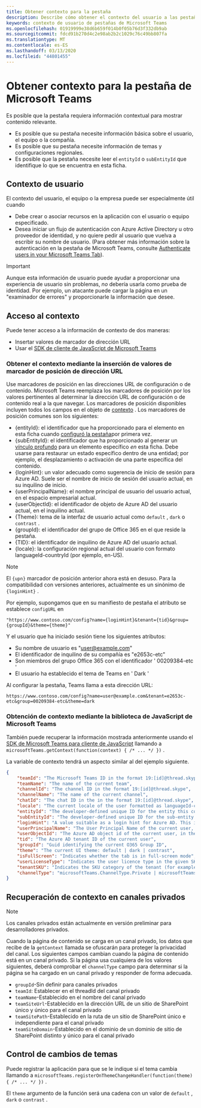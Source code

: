 ```yaml
---
title: Obtener contexto para la pestaña
description: Describe cómo obtener el contexto del usuario a las pestañas.
keywords: contexto de usuario de pestañas de Microsoft Teams
ms.openlocfilehash: 01919999e38d6b659f014b0f05b76d3f332db9ab
ms.sourcegitcommit: fdcd91b270d4c2e98ab2b2c1029c76c49bb807fa
ms.translationtype: MT
ms.contentlocale: es-ES
ms.lasthandoff: 03/13/2020
ms.locfileid: "44801455"
---
```

# <a name="get-context-for-your-microsoft-teams-tab"></a>Obtener contexto para la pestaña de Microsoft Teams

Es posible que la pestaña requiera información contextual para mostrar contenido relevante.

* Es posible que su pestaña necesite información básica sobre el usuario, el equipo o la compañía.
* Es posible que su pestaña necesite información de temas y configuraciones regionales.
* Es posible que la pestaña necesite leer el `entityId` o `subEntityId` que identifique lo que se encuentra en esta ficha.

## <a name="user-context"></a>Contexto de usuario

El contexto del usuario, el equipo o la empresa puede ser especialmente útil cuando

* Debe crear o asociar recursos en la aplicación con el usuario o equipo especificado.
* Desea iniciar un flujo de autenticación con Azure Active Directory u otro proveedor de identidad, y no quiere pedir al usuario que vuelva a escribir su nombre de usuario. (Para obtener más información sobre la autenticación en la pestaña de Microsoft Teams, consulte [Authenticate users in your Microsoft Teams Tab](~/concepts/authentication/authentication.md)).

> [!IMPORTANT]
> Aunque esta información de usuario puede ayudar a proporcionar una experiencia de usuario sin problemas, *no* debería usarla como prueba de identidad. Por ejemplo, un atacante puede cargar la página en un "examinador de errores" y proporcionarle la información que desee.

## <a name="accessing-context"></a>Acceso al contexto

Puede tener acceso a la información de contexto de dos maneras:

* Insertar valores de marcador de dirección URL
* Usar el [SDK de cliente de JavaScript de Microsoft Teams](/javascript/api/overview/msteams-client)

### <a name="getting-context-by-inserting-url-placeholder-values"></a>Obtener el contexto mediante la inserción de valores de marcador de posición de dirección URL

Use marcadores de posición en las direcciones URL de configuración o de contenido. Microsoft Teams reemplaza los marcadores de posición por los valores pertinentes al determinar la dirección URL de configuración o de contenido real a la que navegar. Los marcadores de posición disponibles incluyen todos los campos en el objeto de [contexto](/javascript/api/@microsoft/teams-js/microsoftteams.context?view=msteams-client-js-latest) . Los marcadores de posición comunes son los siguientes:

* {entityId}: el identificador que ha proporcionado para el elemento en esta ficha cuando [configuró la pestaña](~/tabs/how-to/create-tab-pages/configuration-page.md)por primera vez.
* {subEntityId}: el identificador que ha proporcionado al generar un [vínculo profundo](~/concepts/build-and-test/deep-links.md) para un elemento específico _en_ esta ficha. Debe usarse para restaurar un estado específico dentro de una entidad; por ejemplo, el desplazamiento o activación de una parte específica del contenido.
* {loginHint}: un valor adecuado como sugerencia de inicio de sesión para Azure AD. Suele ser el nombre de inicio de sesión del usuario actual, en su inquilino de inicio.
* {userPrincipalName}: el nombre principal de usuario del usuario actual, en el espacio empresarial actual.
* {userObjectId}: el identificador de objeto de Azure AD del usuario actual, en el inquilino actual.
* {Theme}: tema de la interfaz de usuario actual como `default` , `dark` o `contrast` .
* {groupId}: el identificador del grupo de Office 365 en el que reside la pestaña.
* {TID}: el identificador de inquilino de Azure AD del usuario actual.
* {locale}: la configuración regional actual del usuario con formato languageId-countryId (por ejemplo, en-US).

>[!NOTE]
>El `{upn}` marcador de posición anterior ahora está en desuso. Para la compatibilidad con versiones anteriores, actualmente es un sinónimo de `{loginHint}` .

Por ejemplo, supongamos que en su manifiesto de pestaña el atributo se establece `configURL` en

`"https://www.contoso.com/config?name={loginHint}&tenant={tid}&group={groupId}&theme={theme}"`

Y el usuario que ha iniciado sesión tiene los siguientes atributos:

* Su nombre de usuario es "user@example.com"
* El identificador de inquilino de su compañía es "e2653c-etc"
* Son miembros del grupo Office 365 con el identificador ' 00209384-etc '
* El usuario ha establecido el tema de Teams en ' Dark '

Al configurar la pestaña, Teams llama a esta dirección URL:

`https://www.contoso.com/config?name=user@example.com&tenant=e2653c-etc&group=00209384-etc&theme=dark`

### <a name="getting-context-by-using-the-microsoft-teams-javascript-library"></a>Obtención de contexto mediante la biblioteca de JavaScript de Microsoft Teams

También puede recuperar la información mostrada anteriormente usando el [SDK de Microsoft Teams para cliente de JavaScript](/javascript/api/overview/msteams-client) llamando a `microsoftTeams.getContext(function(context) { /* ... */ })` .

La variable de contexto tendrá un aspecto similar al del ejemplo siguiente.

```json
{
    "teamId": "The Microsoft Teams ID in the format 19:[id]@thread.skype",
    "teamName": "The name of the current team",
    "channelId": "The channel ID in the format 19:[id]@thread.skype",
    "channelName": "The name of the current channel",
    "chatId": "The chat ID in the in the format 19:[id]@thread.skype",
    "locale": "The current locale of the user formatted as languageId-countryId (for example, en-us)",
    "entityId": "The developer-defined unique ID for the entity this content points to",
    "subEntityId": "The developer-defined unique ID for the sub-entity this content points to",
    "loginHint": "A value suitable as a login hint for Azure AD. This is usually the login name of the current user, in their home tenant",
    "userPrincipalName": "The User Principal Name of the current user, in the current tenant",
    "userObjectId": "The Azure AD object id of the current user, in the current tenant",
    "tid": "The Azure AD tenant ID of the current user",
    "groupId": "Guid identifying the current O365 Group ID",
    "theme": "The current UI theme: default | dark | contrast",
    "isFullScreen": "Indicates whether the tab is in full-screen mode",
    "userLicenseType": "Indicates the user licence type in the given SKU (for example, student or teacher)",
    "tenantSKU": "Indicates the SKU category of the tenant (for example, EDU)",
    "channelType": "microsoftTeams.ChannelType.Private | microsoftTeams.ChannelType.Regular"
}
```

## <a name="retrieving-context-in-private-channels"></a>Recuperación de contexto en canales privados

> [!Note]
> Los canales privados están actualmente en versión preliminar para desarrolladores privados.

Cuando la página de contenido se carga en un canal privado, los datos que recibe de la `getContext` llamada se ofuscarán para proteger la privacidad del canal. Los siguientes campos cambian cuando la página de contenido está en un canal privado. Si la página usa cualquiera de los valores siguientes, deberá comprobar el `channelType` campo para determinar si la página se ha cargado en un canal privado y responder de forma adecuada.

* `groupId`-Sin definir para canales privados
* `teamId`: Establecer en el threadId del canal privado
* `teamName`-Establecido en el nombre del canal privado
* `teamSiteUrl`-Establecido en la dirección URL de un sitio de SharePoint único y único para el canal privado
* `teamSitePath`-Establecido en la ruta de un sitio de SharePoint único e independiente para el canal privado
* `teamSiteDomain`-Establecido en el dominio de un dominio de sitio de SharePoint distinto y único para el canal privado

## <a name="theme-change-handling"></a>Control de cambios de temas

Puede registrar la aplicación para que se le indique si el tema cambia llamando a `microsoftTeams.registerOnThemeChangeHandler(function(theme) { /* ... */ })` .

El `theme` argumento de la función será una cadena con un valor de `default` , `dark` o `contrast` .